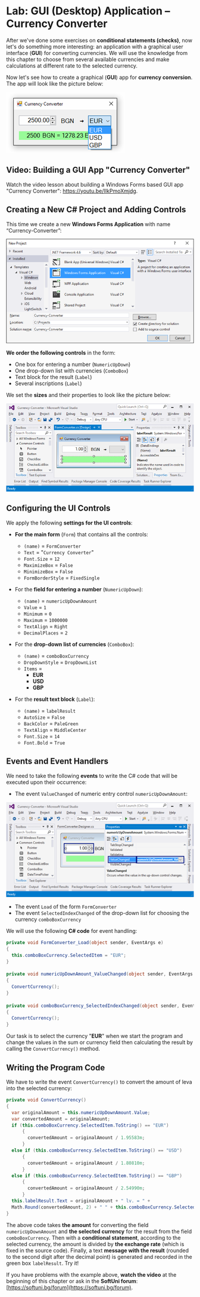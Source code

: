 # Lab: GUI \(Desktop\) Application – Currency Converter

After we've done some exercises on **conditional statements \(checks\)**, now let's do something more interesting: an application with a graphical user interface \(**GUI**\) for converting currencies. We will use the knowledge from this chapter to choose from several available currencies and make calculations at different rate to the selected currency.

Now let's see how to create a graphical \(**GUI**\) app for **currency conversion**. The app will look like the picture below:

![](/assets/chapter-3-images/14.Converter-01.png)

## Video: Building a GUI App "Currency Converter"

Watch the video lesson about building a Windows Forms based GUI app "Currency Converter": https://youtu.be/IIkPmoXmjdg.

## Creating a New C\# Project and Adding Controls

This time we create a new **Windows Forms Application** with name “Currency-Converter”:

![](/assets/chapter-3-images/14.Converter-02.png)

**We order the following controls** in the form:

* One box for entering a number \(`NumericUpDown`\)
* One drop-down list with currencies \(`ComboBox`\)
* Text block for the result \(`Label`\) 
* Several inscriptions \(`Label`\)

We set the **sizes** and their properties to look like the picture below:

![](/assets/chapter-3-images/14.Converter-03.png)

## Configuring the UI Controls

We apply the following **settings for the UI controls**:

* **For the main form** \(`Form`\) that contains all the controls:

  * `(name)` = `FormConverter`
  * `Text` = "`Currency Converter`"
  * `Font.Size` = `12`
  * `MaximizeBox` = `False`
  * `MinimizeBox` = `False`
  * `FormBorderStyle` = `FixedSingle`

* For the **field for entering a number** \(`NumericUpDown`\):

  * `(name)` = `numericUpDownAmount`
  * `Value` = `1`
  * `Minimum` = `0`
  * `Maximum` = `1000000`
  * `TextAlign` = `Right`
  * `DecimalPlaces` = `2`

* For the **drop-down list of currencies** \(`ComboBox`\):

  * `(name)` = `comboBoxCurrency`
  * `DropDownStyle` = `DropDownList`
  * `Items` =
    * **EUR**
    * **USD**
    * **GBP**

* For the **result text block** \(`Label`\):

  * `(name)` = `labelResult`
  * `AutoSize` = `False`
  * `BackColor` = `PaleGreen`
  * `TextAlign` = `MiddleCenter`
  * `Font.Size` = `14`
  * `Font.Bold` = `True`

## Events and Event Handlers

We need to take the following **events** to write the C\# code that will be executed upon their occurrence:

* The event `ValueChanged` of numeric entry control `numericUpDownAmount`:

![](/assets/chapter-3-images/14.Converter-04.png)

* The event `Load` of the form `FormConverter`
* The event `SelectedIndexChanged` of the drop-down list for choosing the currency `comboBoxCurrency`

We will use the following **C\# code** for event handling:

```csharp
private void FormConverter_Load(object sender, EventArgs e)
{
  this.comboBoxCurrency.SelectedItem = "EUR";
}

private void numericUpDownAmount_ValueChanged(object sender, EventArgs e)
{
  ConvertCurrency();
}

private void comboBoxCurrency_SelectedIndexChanged(object sender, EventArgs e)
{
  ConvertCurrency();
}
```

Our task is to select the currency "**EUR**" when we start the program and change the values in the sum or currency field then calculating the result by calling the `ConvertCurrency()` method.

## Writing the Program Code

We have to write the event `ConvertCurrency()` to convert the amount of leva into the selected currency:

```csharp
private void ConvertCurrency()
{
  var originalAmount = this.numericUpDownAmount.Value;
  var convertedAmount = originalAmount;
  if (this.comboBoxCurrency.SelectedItem.ToString() == "EUR")
      {
        convertedAmount = originalAmount / 1.95583m;
      }
  else if (this.comboBoxCurrency.SelectedItem.ToString() == "USD")
      {
        convertedAmount = originalAmount / 1.80810m;
      }
  else if (this.comboBoxCurrency.SelectedItem.ToString() == "GBP")
      {
        convertedAmount = originalAmount / 2.54990m;
      }
  this.labelResult.Text = originalAmount + " lv. = " +
  Math.Round(convertedAmount, 2) + " " + this.comboBoxCurrency.SelectedItem;
}
```

The above code takes **the amount** for converting the field `numericUpDownAmount` and **the selected currency** for the result from the field `comboBoxCurrency`. Then with a **conditional statement**, according to the selected currency, the amount is divided by **the exchange rate** \(which is fixed in the source code\). Finally, a text **message with the result** \(rounded to the second digit after the decimal point\) is generated and recorded in the green box `labelResult`. Try it!

If you have problems with the example above, **watch the video** at the beginning of this chapter or ask in the **SoftUni forum**: [https://softuni.bg/forum](https://softuni.bg/forum).


